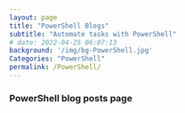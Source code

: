 ```yaml
---
layout: page
title: "PowerShell Blogs"
subtitle: "Automate tasks with PowerShell"
# date: 2022-04-25 06:07:13 
background: '/img/bg-PowerShell.jpg'
Categories: "PowerShell"
permalink: /PowerShell/
---
```


### PowerShell blog posts page

